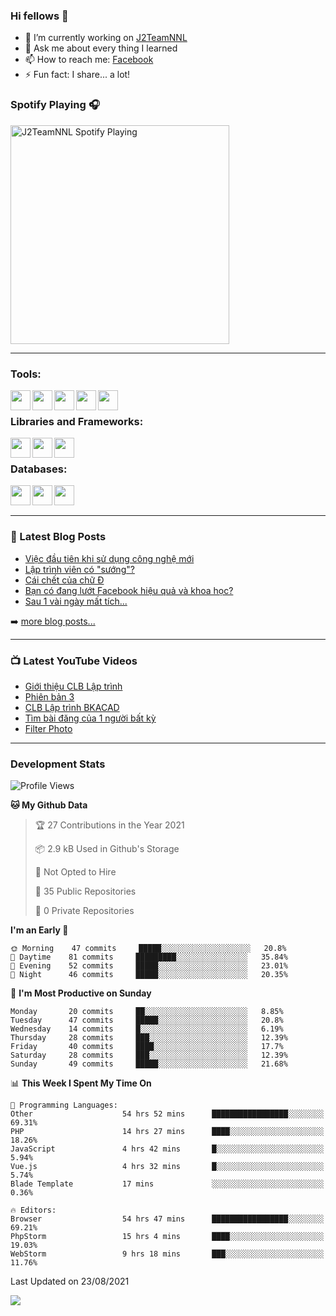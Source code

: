 ### Hi fellows 👋

- 🔭 I’m currently working on [J2TeamNNL]
- 💬 Ask me about every thing I learned
- 📫 How to reach me: [Facebook]
- ⚡ Fun fact: I share... a lot!


### Spotify Playing 🎧
[<img src="https://spotify-playing-git-master.j2teamnnl.vercel.app/api/spotify-playing" alt="J2TeamNNL Spotify Playing" width="350" />](https://open.spotify.com/user/31ghget3jspvgpjwbv5pcwli3smab)

---

### Tools:
<img align='left' height="32" width="32" src="https://cdn.jsdelivr.net/npm/simple-icons@4.8.0/icons/sublimetext.svg" />
<img align='left' height="32" width="32" src="https://cdn.jsdelivr.net/npm/simple-icons@4.8.0/icons/phpstorm.svg" />
<img align='left' height="32" width="32" src="https://cdn.jsdelivr.net/npm/simple-icons@4.8.0/icons/xampp.svg" />
<img align='left' height="32" width="32" src="https://cdn.jsdelivr.net/npm/simple-icons@4.8.0/icons/laragon.svg" />
<img align='left' height="32" width="32" src="https://cdn.jsdelivr.net/npm/simple-icons@4.8.0/icons/docker.svg" />
<br>

### Libraries and Frameworks:
<img align='left' height="32" width="32" src="https://cdn.jsdelivr.net/npm/simple-icons@4.8.0/icons/jquery.svg" />
<img align='left' height="32" width="32" src="https://cdn.jsdelivr.net/npm/simple-icons@4.8.0/icons/laravel.svg" />
<img align='left' height="32" width="32" src="https://cdn.jsdelivr.net/npm/simple-icons@4.8.0/icons/nuxt-dot-js.svg" />
<br>

### Databases:
<img align='left' height="32" width="32" src="https://cdn.jsdelivr.net/npm/simple-icons@4.8.0/icons/mysql.svg" />
<img align='left' height="32" width="32" src="https://cdn.jsdelivr.net/npm/simple-icons@4.8.0/icons/postgresql.svg" />
<img align='left' height="32" width="32" src="https://cdn.jsdelivr.net/npm/simple-icons@4.8.0/icons/elasticsearch.svg" />

<br>
<br>

---

### 📕 Latest Blog Posts
<!-- BLOG-POST-LIST:START -->
- [Việc đầu tiên khi sử dụng công nghệ mới](https://j2teamnnl.blogspot.com/2020/07/viec-au-tien-khi-su-dung-cong-nghe-moi.html)
- [Lập trình viên có "sướng"?](https://j2teamnnl.blogspot.com/2020/03/lap-trinh-vien-co.html)
- [Cái chết của chữ Đ](https://j2teamnnl.blogspot.com/2020/01/cai-chet-cua-chu.html)
- [Bạn có đang lướt Facebook hiệu quả và khoa học?](https://j2teamnnl.blogspot.com/2019/08/ban-co-ang-luot-web-hieu-qua-va-khoa-hoc.html)
- [Sau 1 vài ngày mất tích...](https://j2teamnnl.blogspot.com/2019/08/sau-1-vai-ngay-mat-tich.html)
<!-- BLOG-POST-LIST:END -->
➡️ [more blog posts...](https://j2teamnnl.blogspot.com)

---

### 📺 Latest YouTube Videos
<!-- YOUTUBE:START -->
- [Giới thiệu CLB Lập trình](https://www.youtube.com/watch?v=JL6Rnav6cwQ)
- [Phiên bản 3](https://www.youtube.com/watch?v=4mnEEnLgr2E)
- [CLB Lập trình BKACAD](https://www.youtube.com/watch?v=qBt6Z4il53Y)
- [Tìm bài đăng của 1 người bất kỳ](https://www.youtube.com/watch?v=PyvfvB-l7LA)
- [Filter Photo](https://www.youtube.com/watch?v=5vnjtl5S0Ig)
<!-- YOUTUBE:END -->

---
### Development Stats
<!--START_SECTION:waka-->
![Profile Views](http://img.shields.io/badge/Profile%20Views-20-blue)

**🐱 My Github Data** 

> 🏆 27 Contributions in the Year 2021
 > 
> 📦 2.9 kB Used in Github's Storage 
 > 
> 🚫 Not Opted to Hire
 > 
> 📜 35 Public Repositories 
 > 
> 🔑 0 Private Repositories  
 > 
**I'm an Early 🐤** 

```text
🌞 Morning    47 commits     █████░░░░░░░░░░░░░░░░░░░░   20.8% 
🌆 Daytime    81 commits     █████████░░░░░░░░░░░░░░░░   35.84% 
🌃 Evening    52 commits     █████░░░░░░░░░░░░░░░░░░░░   23.01% 
🌙 Night      46 commits     █████░░░░░░░░░░░░░░░░░░░░   20.35%

```
📅 **I'm Most Productive on Sunday** 

```text
Monday       20 commits     ██░░░░░░░░░░░░░░░░░░░░░░░   8.85% 
Tuesday      47 commits     █████░░░░░░░░░░░░░░░░░░░░   20.8% 
Wednesday    14 commits     █░░░░░░░░░░░░░░░░░░░░░░░░   6.19% 
Thursday     28 commits     ███░░░░░░░░░░░░░░░░░░░░░░   12.39% 
Friday       40 commits     ████░░░░░░░░░░░░░░░░░░░░░   17.7% 
Saturday     28 commits     ███░░░░░░░░░░░░░░░░░░░░░░   12.39% 
Sunday       49 commits     █████░░░░░░░░░░░░░░░░░░░░   21.68%

```


📊 **This Week I Spent My Time On** 

```text
💬 Programming Languages: 
Other                    54 hrs 52 mins      █████████████████░░░░░░░░   69.31% 
PHP                      14 hrs 27 mins      ████░░░░░░░░░░░░░░░░░░░░░   18.26% 
JavaScript               4 hrs 42 mins       █░░░░░░░░░░░░░░░░░░░░░░░░   5.94% 
Vue.js                   4 hrs 32 mins       █░░░░░░░░░░░░░░░░░░░░░░░░   5.74% 
Blade Template           17 mins             ░░░░░░░░░░░░░░░░░░░░░░░░░   0.36%

🔥 Editors: 
Browser                  54 hrs 47 mins      █████████████████░░░░░░░░   69.21% 
PhpStorm                 15 hrs 4 mins       ████░░░░░░░░░░░░░░░░░░░░░   19.03% 
WebStorm                 9 hrs 18 mins       ███░░░░░░░░░░░░░░░░░░░░░░   11.76%

```


 Last Updated on 23/08/2021
<!--END_SECTION:waka-->

<img align="left" src="https://github-readme-stats-git-master.j2teamnnl.vercel.app/api?username=J2TeamNNL&show_icons=true&hide_border=true" />


[J2TeamNNL]: https://j2teamnnl.com/
[Facebook]: https://fb.me/j2teamnnl
